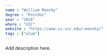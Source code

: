 ```yaml
---
name : "William Mansky"
degree : "Postdoc"
year : "2016"
where : "UIC"
website : "https://www.cs.uic.edu/~mansky/"
tags : ["alum"]
---
```

Add description here.
